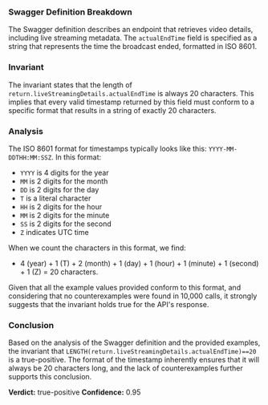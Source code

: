 ### Swagger Definition Breakdown
The Swagger definition describes an endpoint that retrieves video details, including live streaming metadata. The `actualEndTime` field is specified as a string that represents the time the broadcast ended, formatted in ISO 8601.

### Invariant
The invariant states that the length of `return.liveStreamingDetails.actualEndTime` is always 20 characters. This implies that every valid timestamp returned by this field must conform to a specific format that results in a string of exactly 20 characters.

### Analysis
The ISO 8601 format for timestamps typically looks like this: `YYYY-MM-DDTHH:MM:SSZ`. In this format:
- `YYYY` is 4 digits for the year
- `MM` is 2 digits for the month
- `DD` is 2 digits for the day
- `T` is a literal character
- `HH` is 2 digits for the hour
- `MM` is 2 digits for the minute
- `SS` is 2 digits for the second
- `Z` indicates UTC time

When we count the characters in this format, we find:
- 4 (year) + 1 (T) + 2 (month) + 1 (day) + 1 (hour) + 1 (minute) + 1 (second) + 1 (Z) = 20 characters.

Given that all the example values provided conform to this format, and considering that no counterexamples were found in 10,000 calls, it strongly suggests that the invariant holds true for the API's response.

### Conclusion
Based on the analysis of the Swagger definition and the provided examples, the invariant that `LENGTH(return.liveStreamingDetails.actualEndTime)==20` is a true-positive. The format of the timestamp inherently ensures that it will always be 20 characters long, and the lack of counterexamples further supports this conclusion. 

**Verdict:** true-positive
**Confidence:** 0.95
